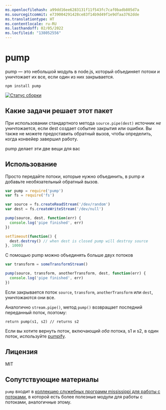 ```yaml
---
ms.openlocfilehash: a99dd16ee6283131f11f543fc7caf0badb805d7a
ms.sourcegitcommit: e739004291428ce83f14b9d49f1e9dfaa3762dde
ms.translationtype: HT
ms.contentlocale: ru-RU
ms.lasthandoff: 02/05/2022
ms.locfileid: "138052556"
---
```

# <a name="pump"></a>pump

pump — это небольшой модуль в node.js, который объединяет потоки и уничтожает их все, если один из них закрывается.

```
npm install pump
```

[![Статус сборки](http://img.shields.io/travis/mafintosh/pump.svg?style=flat)](http://travis-ci.org/mafintosh/pump)

## <a name="what-problem-does-it-solve"></a>Какие задачи решает этот пакет

При использовании стандартного метода `source.pipe(dest)` источник _не_ уничтожается, если dest создает событие закрытия или ошибки.
Вы также не можете предоставить обратный вызов, чтобы определить, когда конвейер завершил работу.

pump делает эти две вещи для вас

## <a name="usage"></a>Использование

Просто передайте потоки, которые нужно объединить, в pump и добавьте необязательный обратный вызов.

``` js
var pump = require('pump')
var fs = require('fs')

var source = fs.createReadStream('/dev/random')
var dest = fs.createWriteStream('/dev/null')

pump(source, dest, function(err) {
  console.log('pipe finished', err)
})

setTimeout(function() {
  dest.destroy() // when dest is closed pump will destroy source
}, 1000)
```

С помощью pump можно объединять больше двух потоков

``` js
var transform = someTransformStream()

pump(source, transform, anotherTransform, dest, function(err) {
  console.log('pipe finished', err)
})
```

Если закрывается поток `source`, `transform`, `anotherTransform` или `dest`, уничтожаются они все.

Аналогично `stream.pipe()`, метод `pump()` возвращает последний переданный поток, поэтому:

```
return pump(s1, s2) // returns s2
```

Если вы хотите вернуть поток, включающий *оба* потока, s1 и s2, в один поток, используйте [pumpify](https://github.com/mafintosh/pumpify).

## <a name="license"></a>Лицензия

MIT

## <a name="related"></a>Сопутствующие материалы

`pump` входит в [коллекцию служебных программ mississippi для работы с потоками](https://github.com/maxogden/mississippi), в которой есть более полезные модули для работы с потоками, аналогичные этому.
